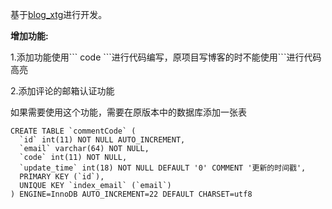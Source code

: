 基于[blog_xtg](https://github.com/xtg20121013/blog_xtg)进行开发。

**增加功能:**


1.添加功能使用\``` code \```进行代码编写，原项目写博客的时不能使用```进行代码高亮

2.添加评论的邮箱认证功能

如果需要使用这个功能，需要在原版本中的数据库添加一张表

```
CREATE TABLE `commentCode` (
  `id` int(11) NOT NULL AUTO_INCREMENT,
  `email` varchar(64) NOT NULL,
  `code` int(11) NOT NULL,
  `update_time` int(18) NOT NULL DEFAULT '0' COMMENT '更新的时间戳',
  PRIMARY KEY (`id`),
  UNIQUE KEY `index_email` (`email`)
) ENGINE=InnoDB AUTO_INCREMENT=22 DEFAULT CHARSET=utf8
```
